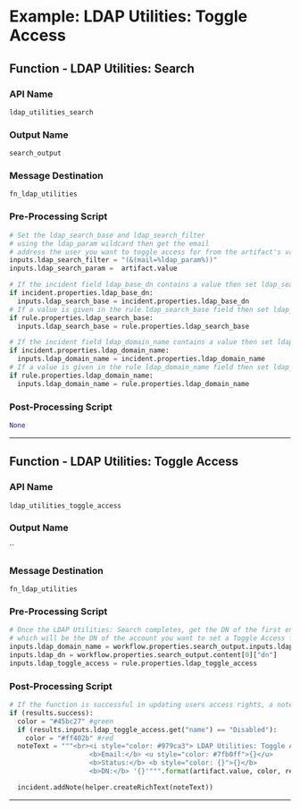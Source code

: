 <!--
    DO NOT MANUALLY EDIT THIS FILE
    THIS FILE IS AUTOMATICALLY GENERATED WITH resilient-sdk codegen
    Generated with resilient-sdk v48.0.4034
-->

# Example: LDAP Utilities: Toggle Access

## Function - LDAP Utilities: Search

### API Name
`ldap_utilities_search`

### Output Name
`search_output`

### Message Destination
`fn_ldap_utilities`

### Pre-Processing Script
```python
# Set the ldap_search_base and ldap_search_filter
# using the ldap_param wildcard then get the email
# address the user you want to toggle access for from the artifact's value
inputs.ldap_search_filter = "(&(mail=%ldap_param%))"
inputs.ldap_search_param =  artifact.value

# If the incident field ldap_base_dn contains a value then set ldap_search_base to that value
if incident.properties.ldap_base_dn:
  inputs.ldap_search_base = incident.properties.ldap_base_dn
# If a value is given in the rule ldap_search_base field then set ldap_search_base to that value
if rule.properties.ldap_search_base:
  inputs.ldap_search_base = rule.properties.ldap_search_base

# If the incident field ldap_domain_name contains a value then set ldap_domain_name to that value
if incident.properties.ldap_domain_name:
  inputs.ldap_domain_name = incident.properties.ldap_domain_name
# If a value is given in the rule ldap_domain_name field then set ldap_domain_name to that value
if rule.properties.ldap_domain_name:
  inputs.ldap_domain_name = rule.properties.ldap_domain_name
```

### Post-Processing Script
```python
None
```

---

## Function - LDAP Utilities: Toggle Access

### API Name
`ldap_utilities_toggle_access`

### Output Name
``

### Message Destination
`fn_ldap_utilities`

### Pre-Processing Script
```python
# Once the LDAP Utilities: Search completes, get the DN of the first entry
# which will be the DN of the account you want to set a Toggle Access for
inputs.ldap_domain_name = workflow.properties.search_output.inputs.ldap_domain_name
inputs.ldap_dn = workflow.properties.search_output.content[0]["dn"]
inputs.ldap_toggle_access = rule.properties.ldap_toggle_access
```

### Post-Processing Script
```python
# If the function is successful in updating users access rights, a note is added to the incident
if (results.success):
  color = "#45bc27" #green
  if (results.inputs.ldap_toggle_access.get("name") == "Disabled"):
    color = "#ff402b" #red
  noteText = """<br><i style="color: #979ca3"> LDAP Utilities: Toggle Access workflow <u>complete</u>:</i>
                    <b>Email:</b> <u style="color: #7fb0ff">{}</u>
                    <b>Status:</b> <b style="color: {}">{}</b>
                    <b>DN:</b> '{}'""".format(artifact.value, color, results.inputs.ldap_toggle_access.name, results.inputs.ldap_dn)

  incident.addNote(helper.createRichText(noteText))
```

---

